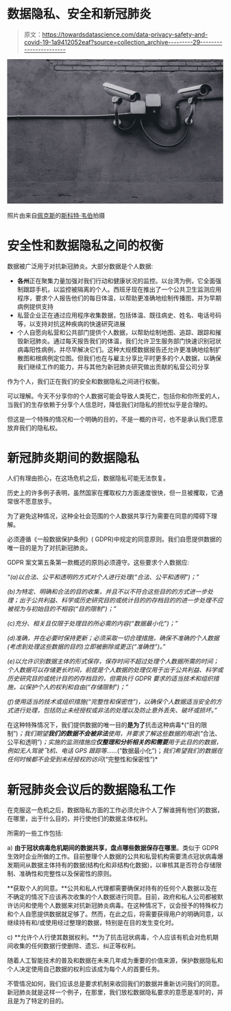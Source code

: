 # 数据隐私、安全和新冠肺炎

> 原文：<https://towardsdatascience.com/data-privacy-safety-and-covid-19-1a9412052eaf?source=collection_archive---------29----------------------->

![](img/e9b5d4f0b5ebf0a98523a4a174f586ef.png)

照片由来自[佩克斯](https://www.pexels.com/photo/equipment-pavement-security-security-camera-430208/?utm_content=attributionCopyText&utm_medium=referral&utm_source=pexels)的[斯科特·韦伯](https://www.pexels.com/@scottwebb?utm_content=attributionCopyText&utm_medium=referral&utm_source=pexels)拍摄

# 安全性和数据隐私之间的权衡

数据被广泛用于对抗新冠肺炎。大部分数据是个人数据:

*   **各州**正在聚集力量加强对我们行动和健康状况的监控。以台湾为例，它全面强制跟踪手机，以监控被隔离的个人。西班牙现在推出了一个公共卫生监测应用程序，要求个人报告他们的每日体温，以帮助更准确地绘制传播图，并为早期病例提供支持
*   私营企业正在通过应用程序收集数据，包括体温、既往病史、姓名、电话号码等，以支持对抗这种疾病的快速研究进展
*   个人自愿向私营和公共部门提供个人数据，以帮助绘制地图、追踪、跟踪和摧毁新冠肺炎。通过每天报告我们的体温，我们允许卫生服务部门快速识别冠状病毒阳性病例，并尽早解决它们。这种大规模数据报告还允许更准确地绘制扩散图和根病例定位图。但我们也在与雇主分享比平时更多的个人数据，以确保我们继续工作的能力，并与其他为新冠肺炎研究做出贡献的私营公司分享

作为个人，我们正在我们的安全和数据隐私之间进行权衡。

可以理解。今天不分享你的个人数据可能会导致人类死亡，包括你和你所爱的人，当我们的生存依赖于分享个人信息时，降低我们对隐私的担忧似乎是合理的。

但这是一个特殊的情况和一个明确的目的，不是一概的许可，也不是承认我们愿意放弃我们的隐私权。

# 新冠肺炎期间的数据隐私

人们有理由担心，在这场危机之后，数据隐私可能无法恢复。

历史上的许多例子表明，虽然国家在攫取权力方面速度很快，但一旦被攫取，它通常很不愿意放手。

为了避免这种情况，这种全社会范围的个人数据共享行为需要在同意的障碍下理解。

必须遵循《一般数据保护条例》( GDPR)中规定的同意原则。我们自愿提供数据的唯一目的是为了对抗新冠肺炎。

GDPR 案文第五条第一款概述的原则必须遵守。这些要求个人数据应:

*“(a)以合法、公平和透明的方式对个人进行处理(“合法、公平和透明”)；”*

*(b)为特定、明确和合法的目的收集，并且不以不符合这些目的的方式进一步处理；出于公共利益、科学或历史研究目的或统计目的的存档目的的进一步处理不应被视为与初始目的不相容(“目的限制”)；”*

*(c)充分、相关且仅限于处理目的所必需的内容(“数据最小化”)；”*

*(d)准确，并在必要时保持更新；必须采取一切合理措施，确保不准确的个人数据(考虑到处理这些数据的目的)立即被删除或更正(“准确性”)。”*

*(e)以允许识别数据主体的形式保存，保存时间不超过处理个人数据所需的时间；个人数据可以存储更长时间，前提是个人数据的处理仅用于出于公共利益、科学或历史研究目的或统计目的的存档目的，但需执行 GDPR 要求的适当技术和组织措施，以保护个人的权利和自由(“存储限制”)；”*

*(f)使用适当的技术或组织措施(“完整性和保密性”)，以确保个人数据适当安全的方式进行处理，包括防止未经授权或非法的处理以及防止意外丢失、破坏或损坏。”*

在这种特殊情况下，我们提供数据的唯一目的**是为了**抗击这种病毒*(“目的限制”)*；我们期望**我们的数据不会被非法**使用，并要求了解这些数据的用途*(“合法、公平和透明”)*；实施的监测措施应**仅整理和分析相关的和需要**用于此目的的数据，例如无人驾驶飞机、电话 GPS 跟踪等……*(“数据最小化”)；*我们希望我们的数据在任何时候都不会受到未经授权的访问*(“完整性和保密性”)*

# 新冠肺炎会议后的数据隐私工作

在克服这一危机之后，数据隐私方面的工作必须允许个人了解谁拥有他们的数据，在哪里，出于什么目的，并行使他们的数据主体权利。

所需的一些工作包括:

a) **由于冠状病毒危机期间的数据共享，盘点哪些数据保存在哪里**。类似于 GDPR 生效时企业所做的工作。目前整理个人数据的公共和私营机构需要清点冠状病毒爆发期间从数据主体持有的数据(结构化和非结构化数据)，以审核其是否符合存储限制、准确性和完整性以及保密性的原则。

**获取个人的同意。**公共和私人代理都需要确保对持有的任何个人数据以及在不确定的情况下应该再次收集的个人数据进行同意。目前，政府和私人公司都被默许访问和使用个人数据来对抗新冠肺炎病毒。在这种情况下，议会授予的特殊权力和个人自愿提供数据就足够了。然而，在此之后，将需要获得用户的明确同意，以继续持有和/或使用经过整理的数据，特别是在目的发生变化时。

c) **允许个人行使其数据权利。**为了抗击冠状病毒，个人应该有机会对危机期间收集的任何数据行使删除、遗忘、纠正等权利。

随着人工智能技术的普及和数据在未来几年成为重要的价值来源，保护数据隐私和个人决定使用自己数据的权利应该成为每个人的首要任务。

不管情况如何，我们应该总是要求机制来收回我们的数据并重新访问我们的同意。新冠肺炎就是这样一个例子，在那里，我们放松数据隐私要求的意愿是准时的，并且是为了特定的目的。